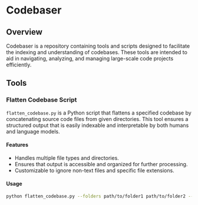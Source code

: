 # Codebaser

## Overview

Codebaser is a repository containing tools and scripts designed to facilitate the indexing and understanding of codebases. These tools are intended to aid in navigating, analyzing, and managing large-scale code projects efficiently.

## Tools

### Flatten Codebase Script

`flatten_codebase.py` is a Python script that flattens a specified codebase by concatenating source code files from given directories. This tool ensures a structured output that is easily indexable and interpretable by both humans and language models.

#### Features

- Handles multiple file types and directories.
- Ensures that output is accessible and organized for further processing.
- Customizable to ignore non-text files and specific file extensions.

#### Usage

```bash
python flatten_codebase.py --folders path/to/folder1 path/to/folder2 --ext py,cpp,java
```
